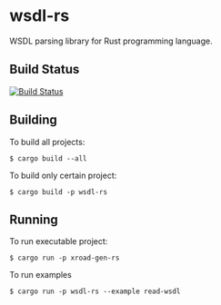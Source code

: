 wsdl-rs
=======

WSDL parsing library for Rust programming language.

Build Status
------------

[![Build Status](https://img.shields.io/travis/jaxx/wsdl-rs/master.svg)](https://travis-ci.org/jaxx/wsdl-rs/)

Building
------------------

To build all projects:

    $ cargo build --all

To build only certain project:

    $ cargo build -p wsdl-rs


Running
-------

To run executable project:

    $ cargo run -p xroad-gen-rs

To run examples

    $ cargo run -p wsdl-rs --example read-wsdl
